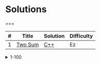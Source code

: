 # Solutions

===

| #   | Title                                             | Solution                                     | Difficulty |
| --- | ------------------------------------------------- | -------------------------------------------- | ---------- |
| 1   | [Two Sum](https://leetcode.com/problems/two-sum/) | [C++](./solutions/0001-two-sum/solution.cpp) | Ez         |

<details>
  <summary>1-100</summary>
  | 2   | [Two Sum](https://leetcode.com/problems/two-sum/) | [C++](./solutions/0001-two-sum/solution.cpp) | Ez         |
</details>
